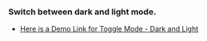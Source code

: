 ### Switch between dark and light mode.

- [Here is a Demo Link for Toggle Mode - Dark and Light](https://www.loom.com/share/06b4141c21ce44cba63e97527ff51352?focus_title=1&muted=1&from_recorder=1)